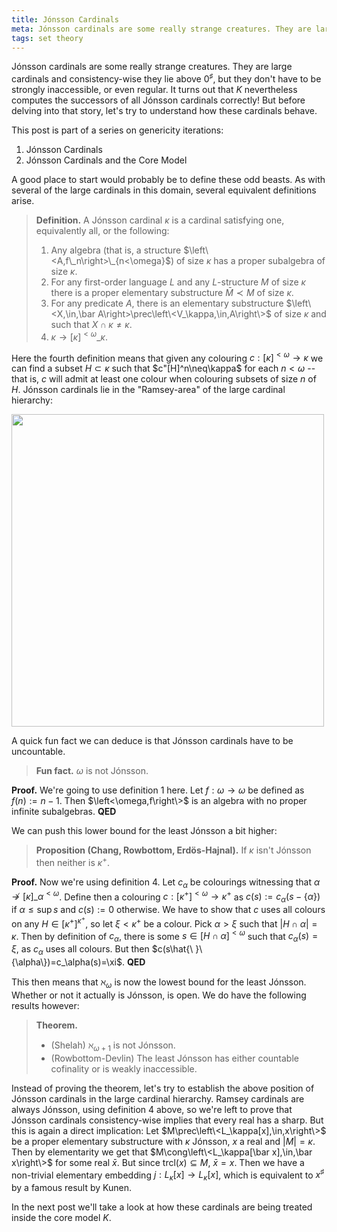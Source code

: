 ```yaml
---
title: Jónsson Cardinals
meta: Jónsson cardinals are some really strange creatures. They are large cardinals and consistency-wise they lie above zero sharp, but they don't have to be strongly inaccessible, or even regular. It turns out that K nevertheless computes the successors of all Jónsson cardinals correctly!
tags: set theory
---
```


Jónsson cardinals are some really strange creatures. They are large cardinals and
consistency-wise they lie above $0^\sharp$, but they don't have to be strongly
inaccessible, or even regular. It turns out that $K$ nevertheless computes the
successors of all Jónsson cardinals correctly! But before delving into that story,
let's try to understand how these cardinals behave.

This post is part of a series on genericity iterations:

1. Jónsson Cardinals
2. <router-link to="/posts/2016-11-16-jonsson-cardinals-and-the-core-model">Jónsson Cardinals and the Core Model</router-link>

A good place to start would probably be to define these odd beasts. As with several of
the large cardinals in this domain, several equivalent definitions arise.

> **Definition.** A Jónsson cardinal $\kappa$ is a cardinal satisfying one,
> equivalently all, or the following:
>
> 1. Any algebra (that is, a structure $\left\<A,f\_n\right>\_{n<\omega}$) of size
>    $\kappa$ has a proper subalgebra of size $\kappa$.
> 2. For any first-order language $L$ and any $L$-structure $M$ of size $\kappa$ there
>    is a proper elementary substructure $\bar{M}\prec M$ of size $\kappa$.
> 3. For any predicate $A$, there is an elementary substructure $\left\<X,\in,\bar
>    A\right>\prec\left\<V_\kappa,\in,A\right\>$ of size $\kappa$ and such that
>    $X\cap\kappa\neq\kappa$.
> 4. $\kappa\to[\kappa]^{<\omega}\_\kappa$.

Here the fourth definition means that given any colouring
$c:[\kappa]^{<\omega}\to\kappa$ we can find a subset $H\subset\kappa$ such that
$c"[H]^n\neq\kappa$ for each $n<\omega$ -- that is, $c$ will admit at least one colour
when colouring subsets of size $n$ of $H$. Jónsson cardinals lie in the "Ramsey-area"
of the large cardinal hierarchy:

<img src="/jonsson.png" style="width: min(500px, 100%);" />

A quick fun fact we can deduce is that Jónsson cardinals have to be uncountable.

> **Fun fact.** $\omega$ is not Jónsson.

**Proof.** We're going to use definition 1 here. Let $f:\omega\to\omega$ be defined as
$f(n):=n-1$. Then $\left<\omega,f\right\>$ is an algebra with no proper infinite
subalgebras. **QED**

We can push this lower bound for the least Jónsson a bit higher:

> **Proposition (Chang, Rowbottom, Erdös-Hajnal).** If $\kappa$ isn't Jónsson then
> neither is $\kappa^+$.

**Proof.** Now we're using definition 4. Let $c_\alpha$ be colourings witnessing that
$\alpha\not\to[\kappa]\_\alpha^{<\omega}$. Define then a colouring
$c:[\kappa^+]^{<\omega}\to\kappa^+$ as $c(s):=c_\alpha(s-\{\alpha\})$ if
$\alpha\leq\sup s$ and $c(s):=0$ otherwise. We have to show that $c$ uses all colours
on any $H\in[\kappa^+]^{\kappa^+}$, so let $\xi<\kappa^+$ be a colour. Pick
$\alpha>\xi$ such that $|H\cap\alpha|=\kappa$. Then by definition of $c_\alpha$, there
is some $s\in[H\cap\alpha]^{<\omega}$ such that $c_\alpha(s)=\xi$, as $c_\alpha$ uses
all colours. But then $c(s\hat{\ }\{\alpha\})=c_\alpha(s)=\xi$. **QED**

This then means that $\aleph_\omega$ is now the lowest bound for the least Jónsson.
Whether or not it actually is Jónsson, is open. We do have the following results
however:

> **Theorem.**
> - (Shelah) $\aleph_{\omega+1}$ is not Jónsson.<br>
> - (Rowbottom-Devlin) The least Jónsson has either countable cofinality or is weakly
> inaccessible.

Instead of proving the theorem, let's try to establish the above position of Jónsson
cardinals in the large cardinal hierarchy. Ramsey cardinals are always Jónsson, using
definition 4 above, so we're left to prove that Jónsson cardinals consistency-wise
implies that every real has a sharp. But this is again a direct implication: Let
$M\prec\left\<L_\kappa[x],\in,x\right\>$ be a proper elementary substructure with
$\kappa$ Jónsson, $x$ a real and $|M|=\kappa$. Then by elementarity we get that
$M\cong\left\<L_\kappa[\bar x],\in,\bar x\right\>$ for some real $\bar x$. But since
$\text{trcl}(x)\subseteq M$, $\bar x=x$. Then we have a non-trivial elementary embedding
$j:L_\kappa[x]\to L_\kappa[x]$, which is equivalent to $x^\sharp$ by a famous result by
Kunen.

In the next post we'll take a look at how these cardinals are being treated inside the
core model $K$.
